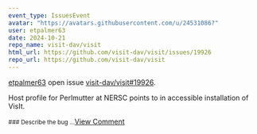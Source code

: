```yaml
---
event_type: IssuesEvent
avatar: "https://avatars.githubusercontent.com/u/24531086?"
user: etpalmer63
date: 2024-10-21
repo_name: visit-dav/visit
html_url: https://github.com/visit-dav/visit/issues/19926
repo_url: https://github.com/visit-dav/visit
---
```


<a href='https://github.com/etpalmer63' target='_blank'>etpalmer63</a> open issue <a href='https://github.com/visit-dav/visit/issues/19926' target='_blank'>visit-dav/visit#19926</a>.

<p>Host profile for Perlmutter at NERSC points to in accessible installation of VisIt. </p><small>### Describe the bug...</small><a href='https://github.com/visit-dav/visit/issues/19926' target='_blank'>View Comment</a>